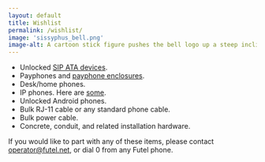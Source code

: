 ```yaml
---
layout: default
title: Wishlist
permalink: /wishlist/
image: 'sissyphus_bell.png'
image-alt: A cartoon stick figure pushes the bell logo up a steep incline.
---
```


- Unlocked [SIP ATA devices](http://www.voip-info.org/wiki/view/Analog+Telephone+Adapters).
- Payphones and [payphone enclosures](https://www.payphone.com/Booths-and-Enclosures/).
- Desk/home phones.
- IP phones. Here are [some](http://www.voip-info.org/wiki/view/Asterisk+phones).
- Unlocked Android phones.
- Bulk RJ-11 cable or any standard phone cable.
- Bulk power cable.
- Concrete, conduit, and related installation hardware.

If you would like to part with any of these items, please contact <a href='mailto:operator@futel.net'>operator@futel.net</a>, or dial 0 from any Futel phone.
